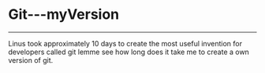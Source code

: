 # Git---myVersion
---
Linus took approximately 10 days to create the most useful invention for developers called git lemme see how long does it take me to create a own version of git.
